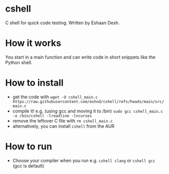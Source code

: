 # cshell
C shell for quick code testing. Written by Eshaan Desh.
# How it works
You start in a main function and can write code in short snippets like the Python shell.
# How to install
- get the code with `wget -O cshell_main.c https://raw.githubusercontent.com/eshnd/cshell/refs/heads/main/src/main.c`
- compile it! e.g. (using gcc and moving it to /bin) `sudo gcc cshell_main.c -o /bin/cshell -lreadline -lncurses`
- remove the leftover C file with `rm cshell_main.c`
- alternatively, you can install `cshell` from the AUR
# How to run
- Choose your compiler when you run e.g. `cshell clang` or `cshell gcc` (gcc is default)
